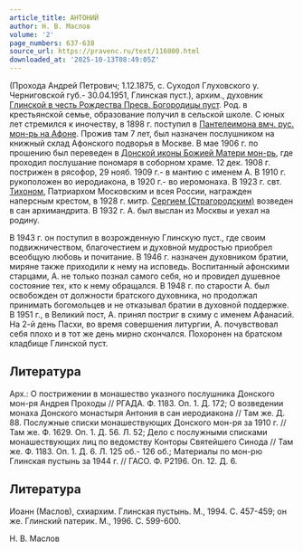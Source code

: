 ```yaml
---
article_title: АНТОНИЙ
author: Н. В. Маслов
volume: '2'
page_numbers: 637-638
source_url: https://pravenc.ru/text/116000.html
downloaded_at: '2025-10-13T08:49:05Z'
---
```


(Прохода Андрей Петрович; 1.12.1875, с. Суходол Глуховского у. Черниговской губ.- 30.04.1951, Глинская пуст.), архим., духовник [Глинской в честь Рождества Пресв. Богородицы пуст](<https://pravenc.ru/text/Глинская в честь Рождества Пресвятой Богородицы мужская пустынь.html>). Род. в крестьянской семье, образование получил в сельской школе. С юных лет стремился к иночеству, в 1898 г. поступил в [Пантелеимона вмч. рус. мон-рь на Афоне](<https://pravenc.ru/text/Русский Свято-Пантелеимонов Монастырь На Святой Горе Афон.html>). Прожив там 7 лет, был назначен послушником на книжный склад Афонского подворья в Москве. В мае 1906 г. по прошению был переведен в [Донской иконы Божией Матери мон-рь](<https://pravenc.ru/text/Донской иконы Божией Матери мон-рь.html>), где проходил послушание пономаря в соборном храме. 12 дек. 1908 г. пострижен в рясофор, 29 нояб. 1909 г.- в мантию с именем А. В 1910 г. рукоположен во иеродиакона, в 1920 г.- во иеромонаха. В 1923 г. свт. [Тихоном](https://pravenc.ru/text/Тихон.html), Патриархом Московским и всея России, награжден наперсным крестом, в 1928 г. митр. [Сергием (Страгородским)](<https://pravenc.ru/text/Сергий (Страгородский).html>) возведен в сан архимандрита. В 1932 г. А. был выслан из Москвы и уехал на родину.

В 1943 г. он поступил в возрожденную Глинскую пуст., где своим подвижничеством, благочестием и духовной мудростью приобрел всеобщую любовь и почитание. В 1946 г. назначен духовником братии, миряне также приходили к нему на исповедь. Воспитанный афонскими старцами, А. не только познал самого себя, но и провидел душевное состояние тех, кто к нему обращался. В 1948 г. по старости А. был освобожден от должности братского духовника, но продолжал принимать богомольцев и не отказывал братии в духовной поддержке. В 1951 г., в Великий пост, А. принял постриг в схиму с именем Афанасий. На 2-й день Пасхи, во время совершения литургии, А. почувствовал себя плохо и в тот же день мирно скончался. Похоронен на братском кладбище Глинской пуст.

## Литература

Арх.: О пострижении в монашество указного послушника Донского мон-ря Андрея Проходы // РГАДА. Ф. 1183. Оп. 1. Д. 172; О возведении монаха Донского монастыря Антония в сан иеродиакона // Там же. Д. 88. Послужные списки монашествующих Донского мон-ря за 1910 г. // Там же. Ф. 1629. Оп. 1. Д. 56. Л. 52; Дело с послужными списками монашествующих лиц по ведомству Конторы Святейшего Синода // Там же. Ф. 1183. Оп. 1. Д. 6. Л. 125 об.- 126 об.; Материалы по мон-рю Глинская пустынь за 1944 г. // ГАСО. Ф. Р2196. Оп. 12. Д. 6.

## Литература

Иоанн (Маслов), схиархим. Глинская пустынь. М., 1994. С. 457-459; он же. Глинский патерик. М., 1996. С. 599-600.

Н. В. Маслов

